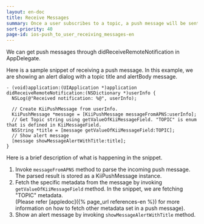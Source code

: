 ```yaml
---
layout: en-doc
title: Receive Messages
summary: Once a user subscribes to a topic, a push message will be sent to the user whenever someone sends it to the topic.
sort-priority: 40
page-id: ios-push_to_user_receiving_messages-en
---
```

We can get push messages through didReceiveRemoteNotification in AppDelegate.

Here is a sample snippet of receiving a push message.  In this example, we are showing an alert dialog with a topic title and alertBody message.

```objc
- (void)application:(UIApplication *)application didReceiveRemoteNotification:(NSDictionary *)userInfo {
  NSLog(@"Received notification: %@", userInfo);

  // Create KiiPushMessage from userInfo.
  KiiPushMessage *message = [KiiPushMessage messageFromAPNS:userInfo];
  // Get Topic string using getValueOfKiiMessageField. "TOPIC" is enum that is defined in KiiMessageField.
  NSString *title = [message getValueOfKiiMessageField:TOPIC];
  // Show alert message
  [message showMessageAlertWithTitle:title];
}
```

Here is a brief description of what is happening in the snippet.

1. Invoke `messageFromAPNS` method to parse the incoming push message. The
   parsed result is stored as a KiiPushMessage instance.
1. Fetch the specific metadata from the message by invoking
   `getValueOfKiiMessageField` method. In the snippet, we are fetching "TOPIC"
   metadata.  
   (Please refer [appledoc]({% page_url references-en %}) for more information
   on how to fetch other metadata set in a push message).
1. Show an alert message by invoking `showMessageAlertWithTitle` method.


